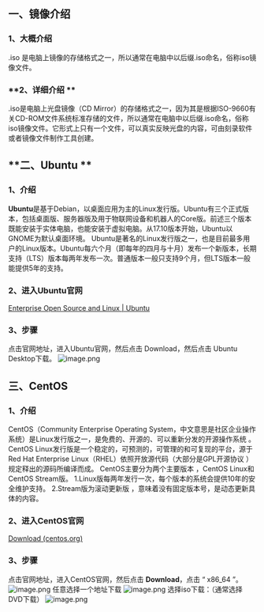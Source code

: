 ## **一、镜像介绍**
### **1、大概介绍**
.iso 是电脑上镜像的存储格式之一，所以通常在电脑中以后缀.iso命名，俗称iso镜像文件。
### **2、详细介绍 **
.iso是电脑上光盘镜像（CD Mirror）的存储格式之一，因为其是根据ISO-9660有关CD-ROM文件系统标准存储的文件，所以通常在电脑中以后缀.iso命名，俗称iso镜像文件。它形式上只有一个文件，可以真实反映光盘的内容，可由刻录软件或者镜像文件制作工具创建。
## **二、Ubuntu **
### 1、介绍
**Ubuntu**是基于Debian，以桌面应用为主的Linux发行版。Ubuntu有三个正式版本，包括桌面版、服务器版及用于物联网设备和机器人的Core版。前述三个版本既能安装于实体电脑，也能安装于虚拟电脑。从17.10版本开始，Ubuntu以GNOME为默认桌面环境。
Ubuntu是著名的Linux发行版之一，也是目前最多用户的Linux版本。Ubuntu每六个月（即每年的四月与十月）发布一个新版本，长期支持（LTS）版本每两年发布一次。普通版本一般只支持9个月，但LTS版本一般能提供5年的支持。
### **2、进入Ubuntu官网**
[Enterprise Open Source and Linux | Ubuntu](https://ubuntu.com/)
### **3、步骤**
点击官网地址，进入Ubuntu官网，然后点击 Download，然后点击 Ubuntu Desktop下载。
![image.png](https://cdn.nlark.com/yuque/0/2023/png/33625181/1682304665313-5f1249fe-a40a-43a9-890a-5ab91ea1da85.png#averageHue=%23eceae9&clientId=u926bdf32-f8f4-4&from=paste&id=vpdg4&originHeight=1200&originWidth=1920&originalType=url&ratio=1.5&rotation=0&showTitle=false&size=308930&status=done&style=none&taskId=u8956c1d9-b485-4216-8118-2f65d65b8ab&title=)
## **三、CentOS**
### **1、介绍**
CentOS（Community Enterprise Operating System，中文意思是社区企业操作系统）是Linux发行版之一，是免费的、开源的、可以重新分发的开源操作系统 。
CentOS Linux发行版是一个稳定的，可预测的，可管理的和可复现的平台，源于Red Hat Enterprise Linux（RHEL）依照开放源代码（大部分是GPL开源协议 ）规定释出的源码所编译而成。
CentOS主要分为两个主要版本 ，CentOS Linux和CentOS Stream版。
1.Linux版每两年发行一次，每个版本的系统会提供10年的安全维护支持。
2.Stream版为滚动更新版 ，意味着没有固定版本号，是动态更新具体的内容。
### **2、进入CentOS官网**
[Download (centos.org)](https://www.centos.org/download/)
### **3、步骤**
点击官网地址，进入CentOS官网，然后点击 **Download**，点击 “ x86_64 ”。
![image.png](https://cdn.nlark.com/yuque/0/2023/png/33625181/1682304667292-a25c5806-71cf-4b07-adb8-2f2a612af516.png#averageHue=%23ddd69c&clientId=u926bdf32-f8f4-4&from=paste&id=CU9qQ&originHeight=1200&originWidth=1920&originalType=url&ratio=1.5&rotation=0&showTitle=false&size=653891&status=done&style=none&taskId=u7883290a-5cfc-4fae-9ce6-e4a8ea7d068&title=)
任意选择一个地址下载
![image.png](https://cdn.nlark.com/yuque/0/2023/png/33625181/1682304665916-6998f8dd-985a-4b6e-8378-ed966075fbd2.png#averageHue=%23fafafa&clientId=u926bdf32-f8f4-4&from=paste&id=XIWt6&originHeight=1200&originWidth=1920&originalType=url&ratio=1.5&rotation=0&showTitle=false&size=277616&status=done&style=none&taskId=ufa5dae31-b48a-4da3-8914-c99bf2cec49&title=)
选择iso下载：（通常选择DVD下载）
![image.png](https://cdn.nlark.com/yuque/0/2023/png/33625181/1682304665408-a10e5e50-1d68-4b3a-8af2-d6948324faf2.png#averageHue=%23fafafa&clientId=u926bdf32-f8f4-4&from=paste&id=bRIod&originHeight=1200&originWidth=1920&originalType=url&ratio=1.5&rotation=0&showTitle=false&size=271090&status=done&style=none&taskId=uca6eccdf-1068-4e26-b568-5ccf498371e&title=)
